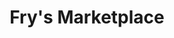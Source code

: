 ---
title: "Fry's Marketplace"
url: /phoenix/frys-marketplace-east-bell-road-2/
shop: Supermarkt
---